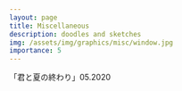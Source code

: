 ```yaml
---
layout: page
title: Miscellaneous
description: doodles and sketches
img: /assets/img/graphics/misc/window.jpg
importance: 5
---
```


<div class="row">
    <div class="col-sm mt-3 mt-md-0">
        <img class="img-fluid rounded z-depth-1" src="{{ '/assets/img/graphics/misc/window.jpg' | relative_url }}" alt="" title="example image"/>
    </div>
</div>
<div class="caption">「君と夏の終わり」05.2020
</div>